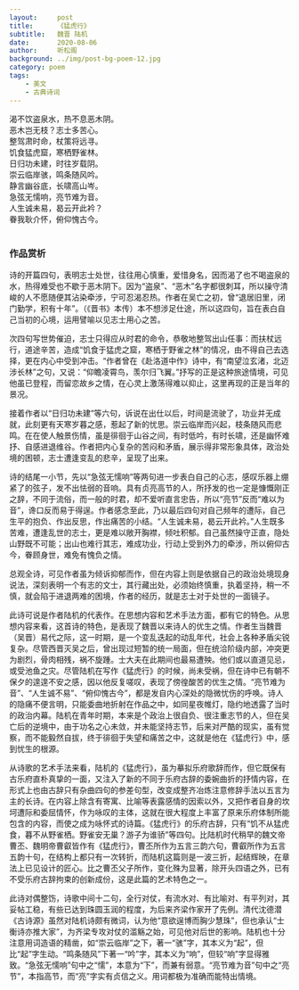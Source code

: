 ```yaml
---
layout:     post
title:      《猛虎行》
subtitle:   魏晋 陆机
date:       2020-08-06
author:     听松阁
background: ../img/post-bg-poem-12.jpg
category: poem
tags:
    - 美文
    - 古典诗词
---
```


渴不饮盗泉水，热不息恶木阴。<br>
恶木岂无枝？志士多苦心。<br>
整驾肃时命，杖策将远寻。<br>
饥食猛虎窟，寒栖野雀林。<br>
日归功未建，时往岁载阴。<br>
崇云临岸骇，鸣条随风吟。<br>
静言幽谷底，长啸高山岑。<br>
急弦无懦响，亮节难为音。<br>
人生诚未易，曷云开此衿？<br>
眷我耿介怀，俯仰愧古今。<br>
<br>

### 作品赏析
诗的开篇四句，表明志士处世，往往用心慎重，爱惜身名，因而渴了也不喝盗泉的水，热得难受也不歇于恶木阴下。因为“盗泉”、“恶木”名字都很刺耳，所以操守清峻的人不愿随便其沾染牵涉，宁可忍渴忍热。作者在吴亡之初，曾“退居旧里，闭门勤学，积有十年”。（《晋书》本传）本不想涉足仕途，所以这四句，旨在表白自己当初的心境，运用譬喻以见志士用心之苦。

次四句写世势催迫，志士只得应从时君的命令，恭敬地整驾出山任事：而扶杖远行，道途辛苦，造成“饥食于猛虎之窟，寒栖于野雀之林”的情况，由不得自己去选择，更在内心中受到冲击。“作者曾在《赴洛道中作》诗中，有“南望泣玄渚，北迈涉长林”之句，又说：“仰瞻凌霄鸟，羡尔归飞翼。”抒写的正是这种旅途情境，可见他虽已登程，而留恋故乡之情，在心灵上激荡得难以抑止，这里再现的正是当年的景况。

接着作者以“日归功未建”等六句，诉说在出仕以后，时间是流驶了，功业并无成就，此刻更有天寒岁暮之感，惹起了新的忧思。崇云临岸而兴起，枝条随风而悲鸣。在在使人触景伤情，虽是徘徊于山谷之间，有时低吟，有时长啸，还是幽怀难抒、自感进退维谷。作者把内心复杂的苦闷和矛盾，展示得非常形象具体，政治处境的困顿，志士遭逢变乱的悲辛，呈现了出来。

诗的结尾一小节，先以“急弦无懦响”等两句进一步表白自己的心志，感叹乐器上绷紧了的弦子，发不出怯弱的音响。具有贞亮高节的人，所抒发的也一定是慷慨刚正之辞，不同于流俗，而一般的时君，却不爱听直言忠告，所以“亮节”反而“难以为音”，谗口反而易于得逞。作者感念至此，乃以最后四句对自己频年的遭际，自己生平的抱负、作出反思，作出痛苦的小结。“人生诚未易，曷云开此衿。”人生既多苦难，遭逢乱世的志士，更是难以敞开胸襟，倾吐积郁。自己虽然操守正直，隐处山野既不可能；出山也难行其志，难成功业，行动上受到外力的牵涉，所以俯仰古今，眷顾身世，难免有愧负之情。

总观全诗，可见作者虽为倾诉抑郁而作，但在内容上则是依据自己的政治处境现身说法，深刻表明一个有志的文士，其行藏出处，必须始终慎重，执着坚持，稍一不慎，就会陷于进退两难的困境，作者的经历，就是志士对于处世的一面镜子。

此诗可说是作者陆机的代表作。在思想内容和艺术手法方面，都有它的特色。从思想内容来看，这首诗的特色，是表现了魏晋以来诗人的优生之情。作者生当魏晋（吴晋）易代之际，这一时期，是一个变乱迭起的动乱年代，社会上各种矛盾尖锐复杂。尽管西晋灭吴之后，曾出现过短暂的统一局面，但在统洽阶级内部，冲突更为剧烈，骨肉相残，祸不旋踵。士大夫在此期间也最易遭殃。他们或以直道见忌，或受池鱼之灾。尽管陆机在写作《猛虎行》的时候，尚未受祸，但在诗中已有朝不保夕的遑遑不安之感，因以他反复嗟叹，表现了傍徨酸苦的优生之情。“亮节难为音”、“人生诚不易”、“俯仰愧古今”，都是发自内心深处的隐微忧伤的呼唤。诗人的隐痛不便言明，只能委曲地折射在作品之中，如同星夜帷灯，隐约地透露了当时的政治内幕。陆机在青年时期，本来是个政治上很自负、很注重志节的人，但在吴亡后的逆境中，由于功名之心未敛，并未能坚持志节，后来对严酷的现实，虽有觉察，而不能毅然自拔，终于徘徊于失望和痛苦之中，这就是他在《猛虎行》中，感到忧生的根源。

从诗歌的艺术手法来看，陆机的《猛虎行》，虽为摹拟乐府歌辞而作，但它既保有古乐府直朴真挚的一面，又注入了新的不同于乐府古辞的委婉曲折的抒情内容，在形式上也由古辞只有杂曲四句的参差句型，改变成整齐冶炼注意修辞手法以五言为主的长诗。在内容上除含有寄寓、比喻等表露感情的因索以外，又把作者自身的坎坷遭际和委屈情怀，作为咏叹的主体，这就在很大程度上丰富了原来乐府体制所能包含的内容，而使之成为咏怀式的诗篇。《猛虎行》的乐府古辞，只有“饥不从猛虎食，暮不从野雀栖。野雀安无巢？游子为谁骄”等四句。比陆机时代稍早的魏文帝曹丕、魏明帝曹叡皆作有《猛虎行》，曹丕所作为五言三韵六句，曹叡所作为五言五韵十句，在结构上都只有一次转折，而陆机这篇则是一波三折，起结辉映，在章法上已见设计的匠心。比之曹丕父子所作，变化殊为显著，除开头四语之外，已有不受乐府古辞拘束的创新成份，这是此篇的艺术特色之一。

此诗对偶整饬，诗歌中间十二句，全行对仗，有流水对、有比喻对、有平列对，其妥帖工稳，有些已达到珠圆玉润的程度，为后来齐梁作家开了先例。清代沈德潜《古诗源》虽然对陆机诗颇有微词，认为他“意欲逞博而胸少慧珠”，但也承认“士衡诗亦推大家”，为齐梁专攻对仗的滥觞之始，可见他对后世的影响。陆机也十分注意用词造语的精凿，如“崇云临岸”之下，著一“骇”字，其本义为“起”，但比“起”字生动。“鸣条随风”下著一“吟”字，其本义为“响”，但较“响”字显得雅致。“急弦无懦响”句中之“懦”，本意为“下”，而兼有弱意。“亮节难为音”句中之“亮节”，本指高节，而“亮”字实有贞信之义。用词都极为准确而能特出情境。
